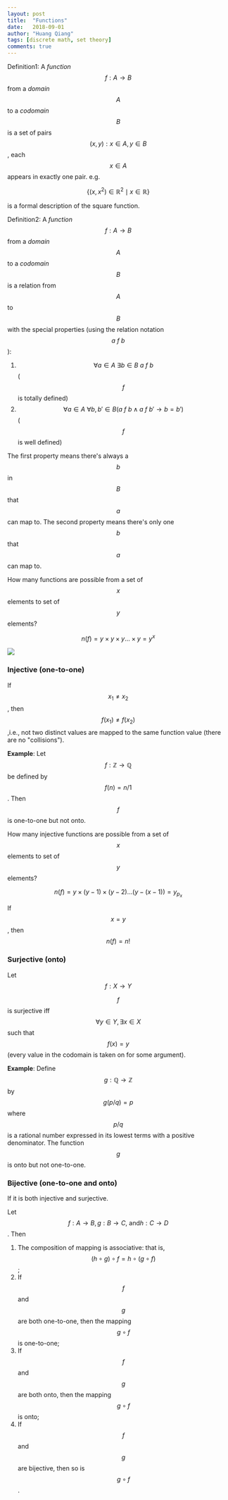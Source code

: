 ```yaml
---
layout: post
title:  "Functions"
date:   2018-09-01
author: "Huang Qiang"
tags: [discrete math, set theory]
comments: true
---
```


Definition1: A _function_ $$f: A \rightarrow B$$ from a _domain_ $$A$$ to a _codomain_ $$B$$ is a set of pairs $$(x,y): x \in A, y \in B$$, each $$x \in A$$ appears in exactly one pair. e.g.

$$\{(x,x^2) \in \mathbb{R}^2 \mid x \in \mathbb{R}\}$$

is a formal description of the square function.

Definition2: A _function_ $$f: A \rightarrow B$$ from a _domain_ $$A$$ to a _codomain_ $$B$$ is a relation from $$A$$ to $$B$$ with the special properties (using the relation notation $$a\ f\ b$$):

1. $$\forall a \in A\ \exists b \in B\ a\ f\ b$$ ($$f$$ is totally defined)
2. $$\forall a \in A\ \forall b, b' \in B (a\ f\ b \wedge a\ f\ b' \rightarrow b = b')$$ ($$f$$ is well defined)

The first property means there's always a $$b$$ in $$B$$ that $$a$$ can map to. The second property means there's only one $$b$$ that $$a$$ can map to.

How many functions are possible from a set of $$x$$ elements to set of $$y$$ elements?

$$n(f) = y \times y \times y... \times y=y^x$$

![](../images/types_of_functions.png)

### Injective (one-to-one)

If $$x_1 \not= x_2$$, then $$f(x_1) \not=f(x_2)$$,i.e., not two distinct values are mapped to the same function value (there are no "collisions").

**Example**: Let $$f: \mathbb{Z} \rightarrow \mathbb{Q}$$ be defined by $$f(n)=n/1$$. Then $$f$$ is one-to-one but not onto.

How many injective functions are possible from a set of $$x$$ elements to set of $$y$$ elements?

$$n(f) = y \times (y-1) \times (y-2)...(y-(x-1)) = y_{p_x}$$

If $$x=y$$, then $$n(f) = n!$$

### Surjective (onto)

Let $$f: X \rightarrow Y$$

$$f$$ is surjective iff $$\forall y \in Y, \exists x \in X$$ such that $$f(x) = y$$ (every value in the codomain is taken on for some argument).

**Example**: Define $$g: \mathbb{Q} \rightarrow \mathbb{Z}$$ by $$g(p/q)=p$$ where $$p/q$$ is a rational number expressed in its lowest terms with a positive denominator. The function $$g$$ is onto but not one-to-one.

### Bijective (one-to-one and onto)

If it is both injective and surjective.

Let $$f: A \rightarrow B, g: B \rightarrow C,\ \text{and} h: C \rightarrow D$$. Then

1. The composition of mapping is associative: that is, $$(h \circ g) \circ f = h \circ (g \circ f)$$;
2. If $$f$$ and $$g$$ are both one-to-one, then the mapping $$g \circ f$$ is one-to-one;
3. If $$f$$ and $$g$$ are both onto, then the mapping $$g \circ f$$ is onto;
4. If $$f$$ and $$g$$ are bijective, then so is $$g \circ f$$.